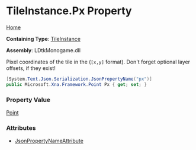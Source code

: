 # TileInstance\.Px Property

[Home](../../../README.md)

**Containing Type**: [TileInstance](../README.md)

**Assembly**: LDtkMonogame\.dll

  
 Pixel coordinates of the tile in the  \(`[x,y]` format\)\. Don't forget optional layer offsets, if they exist\! 

```csharp
[System.Text.Json.Serialization.JsonPropertyName("px")]
public Microsoft.Xna.Framework.Point Px { get; set; }
```

### Property Value

[Point](https://docs.microsoft.com/en-us/dotnet/api/microsoft.xna.framework.point)

### Attributes

* [JsonPropertyNameAttribute](https://docs.microsoft.com/en-us/dotnet/api/system.text.json.serialization.jsonpropertynameattribute)

